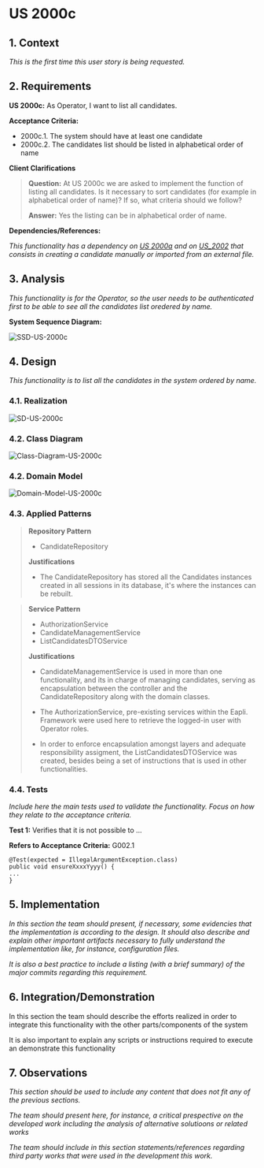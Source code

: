 # US 2000c

## 1. Context

*This is the first time this user story is being requested.*

## 2. Requirements

**US 2000c:** As Operator, I want to list all candidates.


**Acceptance Criteria:**
- 2000c.1. The system should have at least one candidate
- 2000c.2. The candidates list should be listed in alphabetical order of name


**Client Clarifications**

> **Question:** At US 2000c we are asked to implement the function of listing all candidates. Is it necessary to sort candidates (for example in alphabetical order of name)? If so, what criteria should we follow?
>
> **Answer:** Yes the listing can be in alphabetical order of name.


**Dependencies/References:**

*This functionality has a dependency on [_US 2000a_](../sb_us_2000a) and on [_US_2002_](../sb_us_2002) that consists
in creating a candidate manually or imported from an external file.*

## 3. Analysis

*This functionality is for the Operator, so the user needs to be authenticated first to be able to see all the candidates list oredered by name.*

**System Sequence Diagram:**

![SSD-US-2000c](US2000c_SSD/ssd-us-2000c.svg)


## 4. Design

*This functionality is to list all the candidates in the system ordered by name.*

### 4.1. Realization

![SD-US-2000c](US2000c_SD/sd-us-2000c.svg)

### 4.2. Class Diagram

![Class-Diagram-US-2000c](US2000c_Class_Diagram/class-diagram-2000c.svg)

### 4.2. Domain Model

![Domain-Model-US-2000c](US2000c_Domain_Model/domain-model-us-2000c.svg)

### 4.3. Applied Patterns
>**Repository Pattern**
> * CandidateRepository
>
> **Justifications**
>
> * The CandidateRepository has stored all the Candidates instances created in all sessions in its database, it's where
>  the instances can be rebuilt.


>**Service Pattern**
> * AuthorizationService
> * CandidateManagementService
> * ListCandidatesDTOService
>
> **Justifications**
>
> * CandidateManagementService is used in more than one functionality, and its in charge of managing 
> candidates, serving as encapsulation between the controller and the CandidateRepository along with 
> the domain classes.
>
> * The AuthorizationService, pre-existing services within the Eapli.
> Framework were used here to retrieve the logged-in user with Operator roles.
> 
> * In order to enforce encapsulation amongst layers and adequate responsibility assigment, the
> ListCandidatesDTOService was created, besides being a set of instructions that is used in other functionalities.

### 4.4. Tests

*Include here the main tests used to validate the functionality. Focus on how they relate to the acceptance criteria.*

**Test 1:** Verifies that it is not possible to ...

**Refers to Acceptance Criteria:** G002.1

````
@Test(expected = IllegalArgumentException.class)
public void ensureXxxxYyyy() {
...
}
````

## 5. Implementation

*In this section the team should present, if necessary, some evidencies that the implementation is according to the
design. It should also describe and explain other important artifacts necessary to fully understand the implementation
like, for instance, configuration files.*

*It is also a best practice to include a listing (with a brief summary) of the major commits regarding this requirement.*

## 6. Integration/Demonstration

In this section the team should describe the efforts realized in order to integrate this functionality with the other
parts/components of the system

It is also important to explain any scripts or instructions required to execute an demonstrate this functionality

## 7. Observations

*This section should be used to include any content that does not fit any of the previous sections.*

*The team should present here, for instance, a critical prespective on the developed work including the analysis of
alternative solutioons or related works*

*The team should include in this section statements/references regarding third party works that were used in the
development this work.*